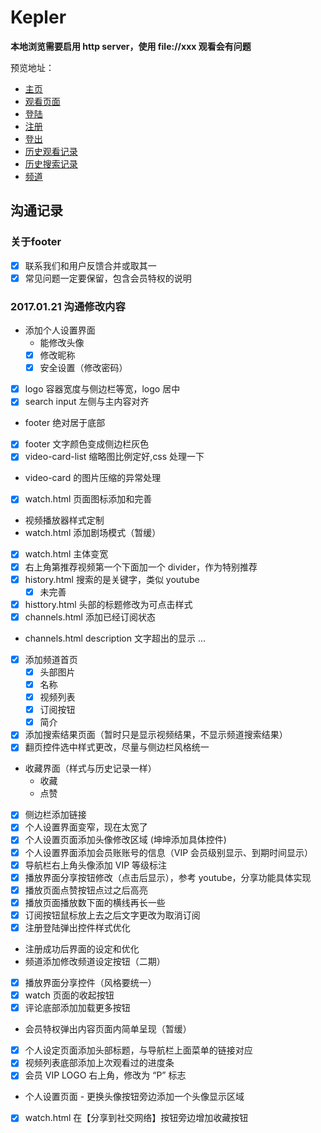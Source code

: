 # Kepler
**本地浏览需要启用 http server，使用 file://xxx 观看会有问题**

预览地址：
- [主页](https://bijiabo.github.io/Kepler/index.html )
- [观看页面](https://bijiabo.github.io/Kepler/watch.html )
- [登陆](https://bijiabo.github.io/Kepler/log_in.html )
- [注册](https://bijiabo.github.io/Kepler/register.html )
- [登出](https://bijiabo.github.io/Kepler/log_out.html )
- [历史观看记录](https://bijiabo.github.io/Kepler/history.html )
- [历史搜索记录](https://bijiabo.github.io/Kepler/search-history.html )
- [频道](https://bijiabo.github.io/Kepler/channels.html )

## 沟通记录

### 关于footer
- [x] 联系我们和用户反馈合并或取其一
- [x] 常见问题一定要保留，包含会员特权的说明

### 2017.01.21 沟通修改内容
- 添加个人设置界面
    - 能修改头像
    - [x] 修改昵称
    - [x] 安全设置（修改密码）
- [x] logo 容器宽度与侧边栏等宽，logo 居中
- [x] search input 左侧与主内容对齐
- footer 绝对居于底部
- [x] footer 文字颜色变成侧边栏灰色
- [x] video-card-list 缩略图比例定好,css 处理一下
- video-card 的图片压缩的异常处理
- [x] watch.html 页面图标添加和完善
- 视频播放器样式定制
- watch.html 添加剧场模式（暂缓）
- [x] watch.html 主体变宽
- [x] 右上角第推荐视频第一个下面加一个 divider，作为特别推荐
- [x] history.html 搜索的是关键字，类似 youtube
    - [x] 未完善
- [x] histtory.html 头部的标题修改为可点击样式
- [x] channels.html 添加已经订阅状态
- channels.html description 文字超出的显示 ...
- [x] 添加频道首页
    - [x] 头部图片
    - [x] 名称
    - [x] 视频列表
    - [x] 订阅按钮
    - [x] 简介
- [x] 添加搜索结果页面（暂时只是显示视频结果，不显示频道搜索结果）
- [x] 翻页控件选中样式更改，尽量与侧边栏风格统一
- 收藏界面（样式与历史记录一样）
    - 收藏
    - 点赞
- [x] 侧边栏添加链接
- [x] 个人设置界面变窄，现在太宽了
- [x] 个人设置页面添加头像修改区域 (坤坤添加具体控件)
- [x] 个人设置界面添加会员账账号的信息（VIP 会员级别显示、到期时间显示）
- [x] 导航栏右上角头像添加 VIP 等级标注
- [x] 播放界面分享按钮修改（点击后显示），参考 youtube，分享功能具体实现
- [x] 播放页面点赞按钮点过之后高亮
- [x] 播放页面播放数下面的横线再长一些
- [x] 订阅按钮鼠标放上去之后文字更改为取消订阅
- [x] 注册登陆弹出控件样式优化
- 注册成功后界面的设定和优化
- 频道添加修改频道设定按钮（二期）
- [x] 播放界面分享控件（风格要统一）
- [x] watch 页面的收起按钮
- [x] 评论底部添加加载更多按钮
- 会员特权弹出内容页面内简单呈现（暂缓）
- [x] 个人设定页面添加头部标题，与导航栏上面菜单的链接对应
- [x] 视频列表底部添加上次观看过的进度条
- [x] 会员 VIP LOGO 右上角，修改为 “P” 标志
- 个人设置页面 - 更换头像按钮旁边添加一个头像显示区域
- [x] watch.html 在【分享到社交网络】按钮旁边增加收藏按钮
